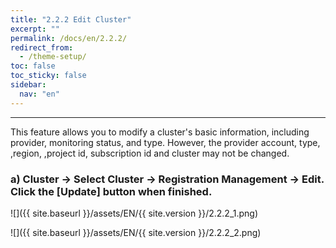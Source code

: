 ```yaml
---
title: "2.2.2 Edit Cluster"
excerpt: ""
permalink: /docs/en/2.2.2/
redirect_from:
  - /theme-setup/
toc: false
toc_sticky: false
sidebar:
  nav: "en"
---
```


---

This feature allows you to modify a cluster's basic information, including provider, monitoring status, and type. However, the provider account, type, ,region, ,project id, subscription id and cluster may not be changed.

### a\) Cluster → Select Cluster → Registration Management → Edit. Click the [Update] button when finished.

![]({{ site.baseurl }}/assets/EN/{{ site.version }}/2.2.2_1.png)

![]({{ site.baseurl }}/assets/EN/{{ site.version }}/2.2.2_2.png)
